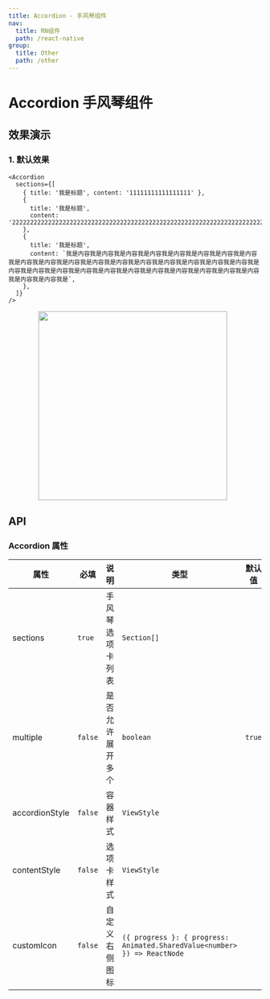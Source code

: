 ```yaml
---
title: Accordion - 手风琴组件
nav:
  title: RN组件
  path: /react-native
group:
  title: Other
  path: /other
---
```


# Accordion 手风琴组件

## 效果演示

### 1. 默认效果

```tsx | pure
<Accordion
  sections={[
    { title: '我是标题', content: '11111111111111111' },
    {
      title: '我是标题',
      content: '222222222222222222222222222222222222222222222222222222222222222222222222222222222222222222222',
    },
    {
      title: '我是标题',
      content: `我是内容我是内容我是内容我是内容我是内容我是内容我是内容我是内容我是内容我是内容我是内容我是内容我是内容我是内容我是内容我是内容我是内容我是内容我是内容我是内容我是内容我是内容我是内容我是内容我是内容我是内容我是内容我是内容我是内容我是内容我是内容我是`,
    },
  ]}
/>
```

<center>
  <img
    alt=""
    src="https://td-dev-public.oss-cn-hangzhou.aliyuncs.com/maoyes-app/1609049804206462674.gif"
    style="width: 375px; margin-right: 10px; border: 1px solid #ddd;"
  />
</center>

## API

### Accordion 属性

| 属性 | 必填 | 说明 | 类型 | 默认值 |
| --- | --- | --- | --- | --- |
| sections | `true` | 手风琴选项卡列表 | `Section[]` |  |
| multiple | `false` | 是否允许展开多个 | `boolean` | `true` |
| accordionStyle | `false` | 容器样式 | `ViewStyle` |  |
| contentStyle | `false` | 选项卡样式 | `ViewStyle` |  |
| customIcon | `false` | 自定义右侧图标 | `({ progress }: { progress: Animated.SharedValue<number> }) => ReactNode` |  |
